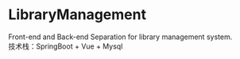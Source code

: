 # LibraryManagement
Front-end and Back-end Separation for library management system.
<br>
技术栈：SpringBoot + Vue + Mysql
